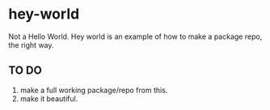 # hey-world

Not a Hello World. Hey world is an example of how to make a package repo, the right way.

## TO DO

1. make a full working package/repo from this.
2. make it beautiful.
